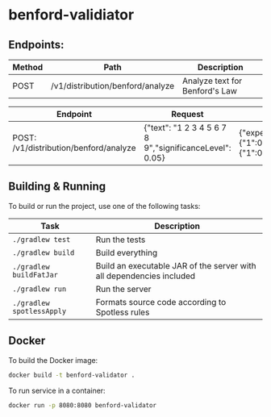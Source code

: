 # benford-validiator

## Endpoints:

| Method | Path                             | Description                    |
|--------|----------------------------------|--------------------------------|
| POST   | /v1/distribution/benford/analyze | Analyze text for Benford's Law |

| Endpoint                               | Request                                                 | Response:                                                                                                                                                                                                                                                                         |
|----------------------------------------|---------------------------------------------------------|-----------------------------------------------------------------------------------------------------------------------------------------------------------------------------------------------------------------------------------------------------------------------------------|
| POST: /v1/distribution/benford/analyze | {"text": "1 2 3 4 5 6 7 8 9","significanceLevel": 0.05} | {"expectedDistribution":{"1":0.301,"2":0.176,"3":0.125,"4":0.097,"5":0.079,"6":0.067,"7":0.058,"8":0.051,"9":0.046},"actualDistribution":{"1":0.111,"2":0.111,"3":0.111,"4":0.111,"5":0.111,"6":0.111,"7":0.111,"8":0.111,"9":0.111},"chiSquareValue":3.61,"isSignificant":false} 

## Building & Running

To build or run the project, use one of the following tasks:

| Task                      | Description                                                          |
|---------------------------|----------------------------------------------------------------------|
| `./gradlew test`          | Run the tests                                                        |
| `./gradlew build`         | Build everything                                                     |
| `./gradlew buildFatJar`   | Build an executable JAR of the server with all dependencies included |
| `./gradlew run`           | Run the server                                                       |
| `./gradlew spotlessApply` | Formats source code according to Spotless rules                      |

## Docker

To build the Docker image:

```sh
docker build -t benford-validator .
```

To run service in a container:

```sh
docker run -p 8080:8080 benford-validator
```